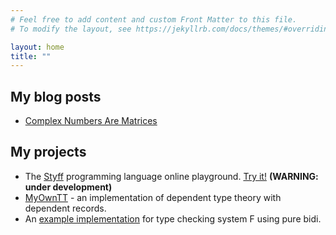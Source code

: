 ```yaml
---
# Feel free to add content and custom Front Matter to this file.
# To modify the layout, see https://jekyllrb.com/docs/themes/#overriding-theme-defaults

layout: home
title: ""
---
```


## My blog posts
- [Complex Numbers Are Matrices](blog/complex-are-matrices.md)

## My projects
- The [Styff](https://github.com/aradarbel10/Styff) programming language online playground. [Try it!](https://aradarbel10.github.io/Styff/) **(WARNING: under development)**
- [MyOwnTT](https://github.com/aradarbel10/MyOwnTT) - an implementation of dependent type theory with dependent records.
- An [example implementation](https://gist.github.com/aradarbel10/2e4cc8671ae7d366a1edf2da038d1403) for type checking system F using pure bidi.